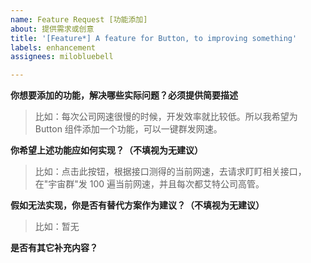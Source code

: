 ```yaml
---
name: Feature Request [功能添加]
about: 提供需求或创意
title: '[Feature*] A feature for Button, to improving something'
labels: enhancement
assignees: milobluebell

---
```



**你想要添加的功能，解决哪些实际问题？必须提供简要描述**

> 比如：每次公司网速很慢的时候，开发效率就比较低。所以我希望为 Button 组件添加一个功能，可以一键群发网速。

**你希望上述功能应如何实现？（不填视为无建议）**

> 比如：点击此按钮，根据接口测得的当前网速，去请求盯盯相关接口，在"宇宙群"发 100 遍当前网速，并且每次都艾特公司高管。

**假如无法实现，你是否有替代方案作为建议？（不填视为无建议）**

> 比如：暂无

**是否有其它补充内容？**

